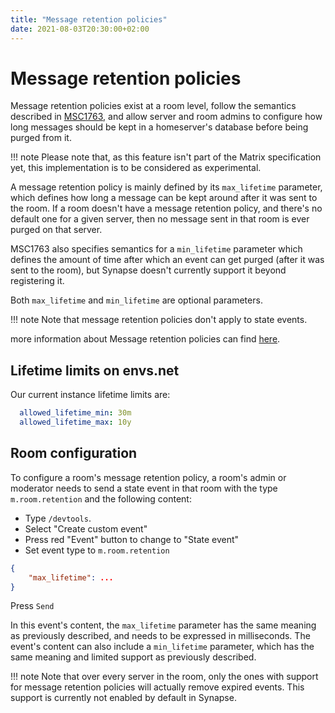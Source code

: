 ```yaml
---
title: "Message retention policies"
date: 2021-08-03T20:30:00+02:00
---
```


# Message retention policies

Message retention policies exist at a room level, follow the semantics described in [MSC1763](https://github.com/matrix-org/matrix-doc/blob/matthew/msc1763/proposals/1763-configurable-retention-periods.md), and allow server and room admins to configure how long messages should be kept in a homeserver's database before being purged from it.

!!! note
	Please note that, as this feature isn't part of the Matrix specification yet, this implementation is to be considered as experimental.

A message retention policy is mainly defined by its `max_lifetime` parameter, which defines how long a message can be kept around after it was sent to the room. If a room doesn't have a message retention policy, and there's no default one for a given server, then no message sent in that room is ever purged on that server.

MSC1763 also specifies semantics for a `min_lifetime` parameter which defines the amount of time after which an event can get purged (after it was sent to the room), but Synapse doesn't currently support it beyond registering it.

Both `max_lifetime` and `min_lifetime` are optional parameters.

!!! note
	Note that message retention policies don't apply to state events.

more information about Message retention policies can find [here](https://github.com/matrix-org/synapse/blob/master/docs/message_retention_policies.md).

## Lifetime limits on envs.net

Our current instance lifetime limits are:

```yaml
  allowed_lifetime_min: 30m
  allowed_lifetime_max: 10y
```

## Room configuration

To configure a room's message retention policy, a room's admin or
moderator needs to send a state event in that room with the type
`m.room.retention` and the following content:

* Type `/devtools`.
* Select "Create custom event"
* Press red "Event" button to change to "State event"
* Set event type to `m.room.retention`

```json
{
    "max_lifetime": ...
}
```

Press `Send`

In this event's content, the `max_lifetime` parameter has the same
meaning as previously described, and needs to be expressed in
milliseconds. The event's content can also include a `min_lifetime`
parameter, which has the same meaning and limited support as previously
described.

!!! note
	Note that over every server in the room, only the ones with support for
	message retention policies will actually remove expired events. This
	support is currently not enabled by default in Synapse.
